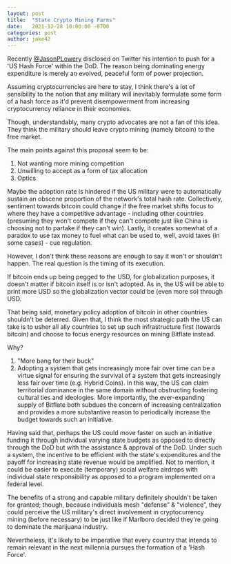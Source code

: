 ```yaml
---
layout: post
title:  "State Crypto Mining Farms"
date:   2021-12-28 10:00:00 -0700
categories: post
author: jake42
---
```


Recently [@JasonPLowery](https://twitter.com/JasonPLowery) disclosed on Twitter his intention to push for a 'US Hash Force' within the DoD. The reason being dominating energy expenditure is merely an evolved, peaceful form of power projection.

Assuming cryptocurrencies are here to stay, I think there's a lot of sensibility to the notion that any military will inevitably formulate some form of a hash force as it'd prevent disempowerment from increasing cryptocurrency reliance in their economies.

Though, understandably, many crypto advocates are not a fan of this idea. They think the military should leave crypto mining (namely bitcoin) to the free market.

The main points against this proposal seem to be:

1. Not wanting more mining competition
1. Unwilling to accept as a form of tax allocation
1. Optics

Maybe the adoption rate is hindered if the US military were to automatically sustain an obscene proportion of the network's total hash rate. Collectively, sentiment towards bitcoin could change if the free market shifts focus to where they have a competitive advantage - including other countries (presuming they won't compete if they can't compete just like China is choosing not to partake if they can't win). Lastly, it creates somewhat of a paradox to use tax money to fuel what can be used to, well, avoid taxes (in some cases) - cue regulation.

However, I don't think these reasons are enough to say it won't or shouldn't happen. The real question is the timing of its execution.

If bitcoin ends up being pegged to the USD, for globalization purposes, it doesn't matter if bitcoin itself is or isn't adopted. As in, the US will be able to print more USD so the globalization vector could be (even more so) through USD.

That being said, monetary policy adoption of bitcoin in other countries shouldn't be deterred. Given that, I think the most strategic path the US can take is to usher all ally countries to set up such infrastructure first (towards bitcoin) and choose to focus energy resources on mining Bitflate instead.

Why?

1. "More bang for their buck"
1. Adopting a system that gets increasingly more fair over time can be a virtue signal for
ensuring the survival of a system that gets increasingly less fair over time (e.g. Hybrid Coins).
In this way, the US can claim territorial dominance in the same domain without obstructing
fostering cultural ties and ideologies. More importantly, the ever-expanding supply of Bitflate
both subdues the concern of increasing centralization and provides a more substantive reason
to periodically increase the budget towards such an initiative.

Having said that, perhaps the US could move faster on such an initiative funding it through individual varying state budgets as opposed to directly through the DoD but with the assistance & approval of the DoD. Under such a system, the incentive to be efficient with the state's expenditures and the payoff for increasing state revenue would be amplified. Not to mention, it could be easier to execute (temporary) social welfare airdrops with individual state responsibility as opposed to a program implemented on a federal level.

The benefits of a strong and capable military definitely shouldn't be taken for granted; though, because individuals mesh "defense” & "violence”, they could perceive the US military's direct involvement in cryptocurrency mining (before necessary) to be just like if Marlboro decided they're going to dominate the marijuana industry.

Nevertheless, it's likely to be imperative that every country that intends to remain relevant in the next millennia pursues the formation of a 'Hash Force'.
